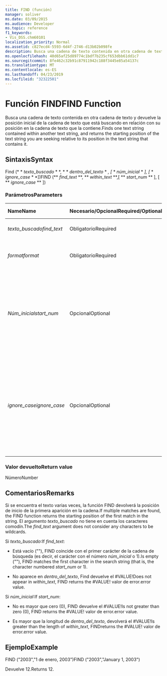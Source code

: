 ```yaml
---
title: FIND (función)
manager: soliver
ms.date: 03/09/2015
ms.audience: Developer
ms.topic: reference
f1_keywords:
- Vis_DSS.chm60101
localization_priority: Normal
ms.assetid: c827ecd4-5593-6d4f-2746-d13b02b098fe
description: Busca una cadena de texto contenida en otra cadena de texto y devuelve la posición inicial de la cadena de texto que está buscando en relación con su posición en la cadena de texto que la contiene.
ms.openlocfilehash: 40d65af25d89774c1bdf7b235cf653dbb61dd1c7
ms.sourcegitcommit: 8fe462c32b91c87911942c188f3445e85a54137c
ms.translationtype: MT
ms.contentlocale: es-ES
ms.lasthandoff: 04/23/2019
ms.locfileid: "32322501"
---
```

# <a name="find-function"></a><span data-ttu-id="df9ac-103">Función FIND</span><span class="sxs-lookup"><span data-stu-id="df9ac-103">FIND Function</span></span>

<span data-ttu-id="df9ac-104">Busca una cadena de texto contenida en otra cadena de texto y devuelve la posición inicial de la cadena de texto que está buscando en relación con su posición en la cadena de texto que la contiene.</span><span class="sxs-lookup"><span data-stu-id="df9ac-104">Finds one text string contained within another text string, and returns the starting position of the text string you are seeking relative to its position in the text string that contains it.</span></span>
  
## <a name="syntax"></a><span data-ttu-id="df9ac-105">Sintaxis</span><span class="sxs-lookup"><span data-stu-id="df9ac-105">Syntax</span></span>

<span data-ttu-id="df9ac-106">Find (\* \* *texto_buscado* \* \*, \* \* *dentro_del_texto* \* *, [* \* *núm_inicial* \* *], [* \* *ignore_case* \* \*])</span><span class="sxs-lookup"><span data-stu-id="df9ac-106">FIND (\*\* *find_text* \*\*, \*\* *within_text* \*\*,[ \*\* *start_num* \*\* ], [ \*\* *ignore_case* \*\* ])</span></span> 
  
### <a name="parameters"></a><span data-ttu-id="df9ac-107">Parámetros</span><span class="sxs-lookup"><span data-stu-id="df9ac-107">Parameters</span></span>

|<span data-ttu-id="df9ac-108">**Name**</span><span class="sxs-lookup"><span data-stu-id="df9ac-108">**Name**</span></span>|<span data-ttu-id="df9ac-109">**Necesario/Opcional**</span><span class="sxs-lookup"><span data-stu-id="df9ac-109">**Required/Optional**</span></span>|<span data-ttu-id="df9ac-110">**Tipo de datos**</span><span class="sxs-lookup"><span data-stu-id="df9ac-110">**Data Type**</span></span>|<span data-ttu-id="df9ac-111">**Descripción**</span><span class="sxs-lookup"><span data-stu-id="df9ac-111">**Description**</span></span>|
|:-----|:-----|:-----|:-----|
| <span data-ttu-id="df9ac-112">_texto_buscado_</span><span class="sxs-lookup"><span data-stu-id="df9ac-112">_find_text_</span></span> <br/> |<span data-ttu-id="df9ac-113">Obligatorio</span><span class="sxs-lookup"><span data-stu-id="df9ac-113">Required</span></span>  <br/> |<span data-ttu-id="df9ac-114">**String**</span><span class="sxs-lookup"><span data-stu-id="df9ac-114">**String**</span></span> <br/> |<span data-ttu-id="df9ac-115">El texto que desea buscar.</span><span class="sxs-lookup"><span data-stu-id="df9ac-115">The text string you want to find.</span></span>  <br/> |
| <span data-ttu-id="df9ac-116">_format_</span><span class="sxs-lookup"><span data-stu-id="df9ac-116">_format_</span></span> <br/> |<span data-ttu-id="df9ac-117">Obligatorio</span><span class="sxs-lookup"><span data-stu-id="df9ac-117">Required</span></span>  <br/> |<span data-ttu-id="df9ac-118">**String**</span><span class="sxs-lookup"><span data-stu-id="df9ac-118">**String**</span></span> <br/> |<span data-ttu-id="df9ac-119">El texto que contiene la cadena buscada.</span><span class="sxs-lookup"><span data-stu-id="df9ac-119">The text string that contains the text you want to find.</span></span>  <br/> |
| <span data-ttu-id="df9ac-120">_Núm_inicial_</span><span class="sxs-lookup"><span data-stu-id="df9ac-120">_start_num_</span></span> <br/> |<span data-ttu-id="df9ac-121">Opcional</span><span class="sxs-lookup"><span data-stu-id="df9ac-121">Optional</span></span>  <br/> |<span data-ttu-id="df9ac-122">**Number**</span><span class="sxs-lookup"><span data-stu-id="df9ac-122">**Number**</span></span> <br/> |<span data-ttu-id="df9ac-123">El carácter por el cual se empezará la búsqueda.</span><span class="sxs-lookup"><span data-stu-id="df9ac-123">The character at which to start the search.</span></span> <span data-ttu-id="df9ac-124">El primer carácter de _dentro_del_texto_ es 1.</span><span class="sxs-lookup"><span data-stu-id="df9ac-124">The first character in  _within_text_ is 1.</span></span> <span data-ttu-id="df9ac-125">Si no se encuentra _núm_inicial_ , se supone que es 1.</span><span class="sxs-lookup"><span data-stu-id="df9ac-125">If  _start_num_ is missing, it is assumed to be 1.</span></span>  <br/> |
| <span data-ttu-id="df9ac-126">_ignore_case_</span><span class="sxs-lookup"><span data-stu-id="df9ac-126">_ignore_case_</span></span> <br/> |<span data-ttu-id="df9ac-127">Opcional</span><span class="sxs-lookup"><span data-stu-id="df9ac-127">Optional</span></span>  <br/> |<span data-ttu-id="df9ac-128">**Boolean**</span><span class="sxs-lookup"><span data-stu-id="df9ac-128">**Boolean**</span></span> <br/> |<span data-ttu-id="df9ac-129">De manera predeterminada, la función FIND distingue entre mayúsculas y minúsculas.</span><span class="sxs-lookup"><span data-stu-id="df9ac-129">By default, the FIND function is case-sensitive.</span></span> <span data-ttu-id="df9ac-130">Si desea que encuentre el texto sin diferenciar entre mayúsculas y minúsculas, establezca el argumento en TRUE.</span><span class="sxs-lookup"><span data-stu-id="df9ac-130">If you want the FIND function to ignore case, set this argument to TRUE.</span></span>  <br/> |
   
### <a name="return-value"></a><span data-ttu-id="df9ac-131">Valor devuelto</span><span class="sxs-lookup"><span data-stu-id="df9ac-131">Return value</span></span>

<span data-ttu-id="df9ac-132">Número</span><span class="sxs-lookup"><span data-stu-id="df9ac-132">Number</span></span>
  
## <a name="remarks"></a><span data-ttu-id="df9ac-133">Comentarios</span><span class="sxs-lookup"><span data-stu-id="df9ac-133">Remarks</span></span>

<span data-ttu-id="df9ac-134">Si se encuentra el texto varias veces, la función FIND devolverá la posición de inicio de la primera aparición en la cadena.</span><span class="sxs-lookup"><span data-stu-id="df9ac-134">If multiple matches are found, the FIND function returns the starting position of the first match in the string.</span></span> <span data-ttu-id="df9ac-135">El argumento _texto_buscado_ no tiene en cuenta los caracteres comodín.</span><span class="sxs-lookup"><span data-stu-id="df9ac-135">The  _find_text_ argument does not consider any characters to be wildcards.</span></span> 
  
<span data-ttu-id="df9ac-136">Si _texto_buscado_:</span><span class="sxs-lookup"><span data-stu-id="df9ac-136">If  _find_text_:</span></span>
  
-  <span data-ttu-id="df9ac-137">Está vacío (""), FIND coincide con el primer carácter de la cadena de búsqueda (es decir, el carácter con el número _núm_inicial_ o 1).</span><span class="sxs-lookup"><span data-stu-id="df9ac-137">Is empty (""), FIND matches the first character in the search string (that is, the character numbered  _start_num_ or 1).</span></span> 
    
- <span data-ttu-id="df9ac-138">No aparece en _dentro_del_texto_, Find devuelve el #VALUE!</span><span class="sxs-lookup"><span data-stu-id="df9ac-138">Does not appear in  _within_text_, FIND returns the #VALUE!</span></span> <span data-ttu-id="df9ac-139">valor de error.</span><span class="sxs-lookup"><span data-stu-id="df9ac-139">error value.</span></span> 
    
<span data-ttu-id="df9ac-140">Si _núm_inicial_:</span><span class="sxs-lookup"><span data-stu-id="df9ac-140">If  _start_num_:</span></span>
  
- <span data-ttu-id="df9ac-141">No es mayor que cero (0), FIND devuelve el #VALUE!</span><span class="sxs-lookup"><span data-stu-id="df9ac-141">Is not greater than zero (0), FIND returns the #VALUE!</span></span> <span data-ttu-id="df9ac-142">valor de error.</span><span class="sxs-lookup"><span data-stu-id="df9ac-142">error value.</span></span> 
    
- <span data-ttu-id="df9ac-143">Es mayor que la longitud de _dentro_del_texto_, devolverá el #VALUE!</span><span class="sxs-lookup"><span data-stu-id="df9ac-143">Is greater than the length of  _within_text_, FINDreturns the #VALUE!</span></span> <span data-ttu-id="df9ac-144">valor de error.</span><span class="sxs-lookup"><span data-stu-id="df9ac-144">error value.</span></span> 
    
## <a name="example"></a><span data-ttu-id="df9ac-145">Ejemplo</span><span class="sxs-lookup"><span data-stu-id="df9ac-145">Example</span></span>

<span data-ttu-id="df9ac-146">FIND ("2003","1 de enero, 2003")</span><span class="sxs-lookup"><span data-stu-id="df9ac-146">FIND ("2003","January 1, 2003")</span></span> 
  
<span data-ttu-id="df9ac-147">Devuelve 12.</span><span class="sxs-lookup"><span data-stu-id="df9ac-147">Returns 12.</span></span> 
  

